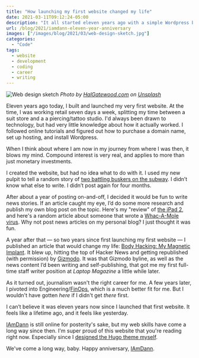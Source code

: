 ```yaml
---
title: "How launching my first website changed my life"
date: 2021-03-11T09:12:24-05:00
description: "It all started eleven years ago with a simple Wordpress blog."
url: /blog/2021/iamdann-eleven-year-anniversary
images: ["/images/blog/2021/03/web-design-sketch.jpg"]
categories:
  - "Code"
tags:
  - website
  - development
  - coding
  - career
  - writing
---
```

![Web design sketch](/images/blog/2021/03/web-design-sketch.jpg)
_Photo by [HalGatewood.com](https://halgatewood.com/) on [Unsplash](https://unsplash.com/@halacious)_


Eleven years ago today, I built and launched my very first website. At the time, I was working retail seven days a week, splitting my time between a suit store and a a piercing/tattoo studio. I'd always been drawn to technology, but had very little knowledge about how it actually worked. I followed online tutorials and figured out how to purchase a domain name, set up hosting, and install Wordpress.

When I think about where I am now in my journey from where I was then, it blows my mind. Compound interest is very real, and applies to more than just monetary investments.

I created the website, but had no idea what to do with it. I used my new pulpit to tell a random story of [two battling buskers on the subway](https://www.iamdann.com/2010/03/10/praise-the-lord). I didn’t know what else to write. I didn’t post again for four months.

After about a year of posting on-and-off, I decided it would be fun to write news stories. If an article caught my eye, I’d do some more research and publish my own blog post on the topic. Here's my "review" of [the iPad 2](https://www.iamdann.com/2011/03/03/the-ipad-2-not-that-exciting), and here's a random article about someone that wrote a [Whac-A-Mole virus](https://www.iamdann.com/2011/03/01/grand-whac-a-mole-sabotage). Why not post news articles on my personal blog? I just thought it was fun.

A year after that — so two years since first launching my first website — I published an article that would change my life: [Body Hacking: My Magnetic Implant](https://www.iamdann.com/2012/03/21/my-magnet-implant-body-modification). It blew up, hitting the top of Hacker News and getting republished (with permission) by [Gizmodo](https://gizmodo.com/i-have-a-magnet-implant-in-my-finger-5895555). It was that Gizmodo byline, as well as the news content I’d been writing and self-publishing, that got me my first full-time staff writer position at _Laptop Magazine_ a little while later.

As it turned out, journalism wasn't the right career for me. A few years later, I pivoted into Engineering/[FinOps](https://www.finops.org/), which is a much better fit for me. But I wouldn't have gotten _here_ if I didn't get _there_ first.

I can’t believe it was eleven years now since I launched that first website. It feels like a lifetime ago, and it feels like yesterday.

[IAmDann](https://iamdann.com) is still online for posterity's sake, but my web skills have come a long way since then. I'm super proud of this website that you're reading right now. Especially since I [designed the Hugo theme myself](https://github.com/dannberg/dannb-org).

We've come a long way, baby. Happy anniversary, [IAmDann](https://iamdann.com).
